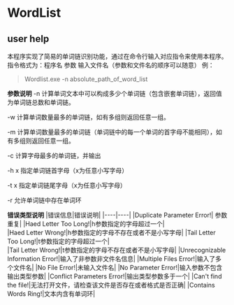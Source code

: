 # WordList
## user help
本程序实现了简易的单词链识别功能，通过在命令行输入对应指令来使用本程序。
指令格式为：程序名 参数 输入文件名（参数和文件名的顺序可以随意）
例：
> Wordlist.exe -n absolute_path_of_word_list

**参数说明**
-n 计算单词文本中可以构成多少个单词链（包含嵌套单词链），返回值为单词链总数和单词链。

-w 计算单词数量最多的单词链，如有多组则返回任意一组。

-m 计算单词数量最多的单词链（单词链中的每一个单词的首字母不能相同），如有多组则返回任意一组。

-c 计算字母最多的单词链，并输出

-h x 指定单词链首字母（x为任意小写字母）

-t x 指定单词链尾字母（x为任意小写字母）

-r 允许单词链中存在单词环

**错误类型说明**
|错误信息|错误说明|
|----|----|
|Duplicate Parameter Error!| 参数重复|
|Haed Letter Too Long!|h参数指定的字母超过一个|      
|Haed Letter Wrong!|h参数指定的字母不存在或者不是小写字母|
|Tail Letter Too Long!|t参数指定的字母超过一个|      
|Tail Letter Wrong!|t参数指定的字母不存在或者不是小写字母|
|Unrecognizable Information Error!|输入了非参数非文件名信息|
|Multiple Files Error!|输入了多个文件名|
|No File Error!|未输入文件名|
|No Parameter Error!|输入参数不包含输出类型参数|
|Conflict Parameters Error!|输出类型参数多于一个|
|Can't find the file!|无法打开文件，请检查该文件是否存在或者格式是否正确|
|Contains Words Ring!|文本内含有单词环|

